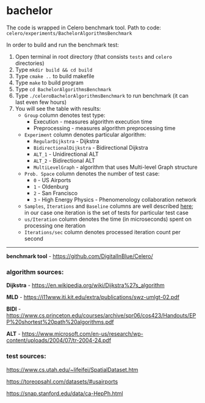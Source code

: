 # bachelor

The code is wrapped in Celero benchmark tool. Path to code:
`celero/experiments/BachelorAlgorithmsBenchmark`

In order to build and run the benchmark test:
1. Open terminal in root directory (that consists `tests` and `celero` directories)
2. Type `mkdir build && cd build`
3. Type `cmake ..` to build makefile
4. Type `make` to build program
5. Type `cd BachelorAlgorithmsBenchmark`
6. Type `./celeroBachelorAlgorithmsBenchmark` to run benchmark (it can last even few hours)
7. You will see the table with results:
    - `Group` column denotes test type:
        - Execution - measures algorithm execution time
        - Preprocessing - measures algorithm preprocessing time
    - `Experiment` column denotes particular algorithm:
        - `RegularDijkstra` - Dijkstra
        - `BidirectionalDijkstra` - Bidirectional Dijkstra
        - `ALT_1` - Unidirectional ALT
        - `ALT_2` - Bidirectional ALT
        - `MultiLevelGraph` - algorithm that uses Multi-level Graph structure
    - `Prob. Space` column denotes the number of test case:
        - `0` - US Airports
        - `1` - Oldenburg
        - `2` - San Francisco
        - `3` - High Energy Physics - Phenomenology collaboration network
    - `Samples`, `Iterations` and `Baseline` columns are well described [here](https://github.com/DigitalInBlue/Celero/#using-the-code); in our case one iteration is the set of tests for particular test case
    - `us/Iteration` column denotes the time (in microseconds) spent on processing one iteration
    - `Iterations/sec` column denotes processed iteration count per second


---

**benchmark tool** - https://github.com/DigitalInBlue/Celero/

### algorithm sources:
**Dijkstra** - https://en.wikipedia.org/wiki/Dijkstra%27s_algorithm

**MLD** - https://i11www.iti.kit.edu/extra/publications/swz-umlgt-02.pdf

**BIDI** - https://www.cs.princeton.edu/courses/archive/spr06/cos423/Handouts/EPP%20shortest%20path%20algorithms.pdf

**ALT** - https://www.microsoft.com/en-us/research/wp-content/uploads/2004/07/tr-2004-24.pdf

### test sources:
https://www.cs.utah.edu/~lifeifei/SpatialDataset.htm

https://toreopsahl.com/datasets/#usairports

https://snap.stanford.edu/data/ca-HepPh.html
